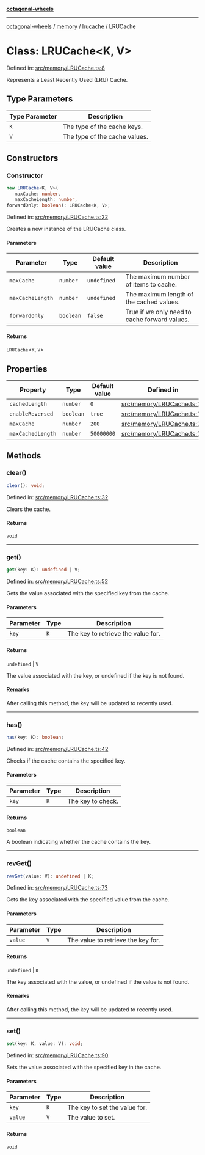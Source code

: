 [**octagonal-wheels**](../../../../../../README.md)

***

[octagonal-wheels](../../../../../../globals.md) / [memory](../../../README.md) / [lrucache](../README.md) / LRUCache

# Class: LRUCache\<K, V\>

Defined in: [src/memory/LRUCache.ts:8](https://github.com/vrtmrz/octagonal-wheels/blob/main/src/memory/LRUCache.ts#L8)

Represents a Least Recently Used (LRU) Cache.

## Type Parameters

| Type Parameter | Description |
| ------ | ------ |
| `K` | The type of the cache keys. |
| `V` | The type of the cache values. |

## Constructors

### Constructor

```ts
new LRUCache<K, V>(
   maxCache: number, 
   maxCacheLength: number, 
forwardOnly: boolean): LRUCache<K, V>;
```

Defined in: [src/memory/LRUCache.ts:22](https://github.com/vrtmrz/octagonal-wheels/blob/main/src/memory/LRUCache.ts#L22)

Creates a new instance of the LRUCache class.

#### Parameters

| Parameter | Type | Default value | Description |
| ------ | ------ | ------ | ------ |
| `maxCache` | `number` | `undefined` | The maximum number of items to cache. |
| `maxCacheLength` | `number` | `undefined` | The maximum length of the cached values. |
| `forwardOnly` | `boolean` | `false` | True if we only need to cache forward values. |

#### Returns

`LRUCache`\<`K`, `V`\>

## Properties

| Property | Type | Default value | Defined in |
| ------ | ------ | ------ | ------ |
| <a id="cachedlength"></a> `cachedLength` | `number` | `0` | [src/memory/LRUCache.ts:13](https://github.com/vrtmrz/octagonal-wheels/blob/main/src/memory/LRUCache.ts#L13) |
| <a id="enablereversed"></a> `enableReversed` | `boolean` | `true` | [src/memory/LRUCache.ts:14](https://github.com/vrtmrz/octagonal-wheels/blob/main/src/memory/LRUCache.ts#L14) |
| <a id="maxcache"></a> `maxCache` | `number` | `200` | [src/memory/LRUCache.ts:11](https://github.com/vrtmrz/octagonal-wheels/blob/main/src/memory/LRUCache.ts#L11) |
| <a id="maxcachedlength"></a> `maxCachedLength` | `number` | `50000000` | [src/memory/LRUCache.ts:12](https://github.com/vrtmrz/octagonal-wheels/blob/main/src/memory/LRUCache.ts#L12) |

## Methods

### clear()

```ts
clear(): void;
```

Defined in: [src/memory/LRUCache.ts:32](https://github.com/vrtmrz/octagonal-wheels/blob/main/src/memory/LRUCache.ts#L32)

Clears the cache.

#### Returns

`void`

***

### get()

```ts
get(key: K): undefined | V;
```

Defined in: [src/memory/LRUCache.ts:52](https://github.com/vrtmrz/octagonal-wheels/blob/main/src/memory/LRUCache.ts#L52)

Gets the value associated with the specified key from the cache.

#### Parameters

| Parameter | Type | Description |
| ------ | ------ | ------ |
| `key` | `K` | The key to retrieve the value for. |

#### Returns

`undefined` \| `V`

The value associated with the key, or undefined if the key is not found.

#### Remarks

After calling this method, the key will be updated to recently used.

***

### has()

```ts
has(key: K): boolean;
```

Defined in: [src/memory/LRUCache.ts:42](https://github.com/vrtmrz/octagonal-wheels/blob/main/src/memory/LRUCache.ts#L42)

Checks if the cache contains the specified key.

#### Parameters

| Parameter | Type | Description |
| ------ | ------ | ------ |
| `key` | `K` | The key to check. |

#### Returns

`boolean`

A boolean indicating whether the cache contains the key.

***

### revGet()

```ts
revGet(value: V): undefined | K;
```

Defined in: [src/memory/LRUCache.ts:73](https://github.com/vrtmrz/octagonal-wheels/blob/main/src/memory/LRUCache.ts#L73)

Gets the key associated with the specified value from the cache.

#### Parameters

| Parameter | Type | Description |
| ------ | ------ | ------ |
| `value` | `V` | The value to retrieve the key for. |

#### Returns

`undefined` \| `K`

The key associated with the value, or undefined if the value is not found.

#### Remarks

After calling this method, the key will be updated to recently used.

***

### set()

```ts
set(key: K, value: V): void;
```

Defined in: [src/memory/LRUCache.ts:90](https://github.com/vrtmrz/octagonal-wheels/blob/main/src/memory/LRUCache.ts#L90)

Sets the value associated with the specified key in the cache.

#### Parameters

| Parameter | Type | Description |
| ------ | ------ | ------ |
| `key` | `K` | The key to set the value for. |
| `value` | `V` | The value to set. |

#### Returns

`void`
